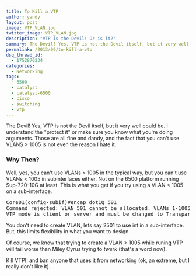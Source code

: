 ```yaml
---
title: To Kill a VTP
author: yandy
layout: post
image: VTP_VLAN.jpg
twitter_image: VTP_VLAN.jpg
description: "VTP is the Devil! Or is it?"
summary: The Devil! Yes, VTP is not the Devil itself, but it very well could be. I understand the "protect it" or make sure you know what you're doing arguments. Those are all fine and dandy, and the fact that you can't use VLANS > 1005 is not even the reason I hate it...
permalink: /2013/09/to-kill-a-vtp
dsq_thread_id:
  - 1752870234
categories:
  - Networking
tags:
  - 6500
  - catalyst
  - catalyst-6500
  - cisco
  - switching
  - vtp
---
```

The Devil! Yes, VTP is not the Devil itself, but it very well could be. I understand the "protect it" or make sure you know what you're doing arguments. Those are all fine and dandy, and the fact that you can't use VLANS > 1005 is not even the reason I hate it.

### Why Then?

Well, yes, you can't use VLANs > 1005 in the typical way, but you can't use VLANs < 1005 in subinterfaces either. Not on the 6500 platform running Sup-720-10G at least. This is what you get if you try using a VLAN < 1005 on a sub-interface.

<pre lang="shell">Core01(config-subif)#encap dot1Q 501
Command rejected: VLAN 501 cannot be allocated. VLANs 1-1005 are VTP VLANs
VTP mode is client or server and must be changed to Transparent/Off to use VLANs 1-1005
</pre>

You don't need to create VLAN, lets say 2501 to use int in a sub-interface. But, this limits flexibility in what you want to design. 

Of course, we know that trying to create a VLAN > 1005 while runing VTP will fail worse than Miley Cyrus trying to *twerk* (that's a word now). 

Kill VTP!! and ban anyone that uses it from networking (ok, an extreme, but I really don't like it).